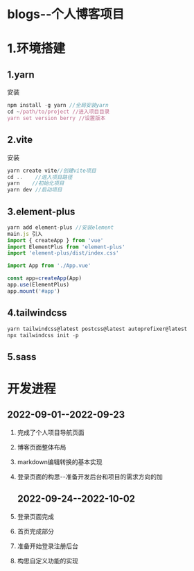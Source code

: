 # blogs--个人博客项目

# 1.环境搭建

## 1.yarn

安装

```javascript
npm install -g yarn //全局安装yarn
cd ~/path/to/project //进入项目目录
yarn set version berry //设置版本
```

## 2.vite

安装

```javascript
yarn create vite//创建vite项目
cd ..    //进入项目路径
yarn    //初始化项目             
yarn dev //启动项目
```

## 3.element-plus

```javascript
yarn add element-plus //安装element
main.js 引入
import { createApp } from 'vue'
import ElementPlus from 'element-plus'
import 'element-plus/dist/index.css'

import App from './App.vue'

const app=createApp(App)
app.use(ElementPlus)
app.mount('#app')
```

## 4.tailwindcss

```javascript
yarn tailwindcss@latest postcss@latest autoprefixer@latest
npx tailwindcss init -p
```

## 5.sass

# 开发进程

## 2022-09-01--2022-09-23

1. 完成了个人项目导航页面

2. 博客页面整体布局

3. markdown编辑转换的基本实现

4. 登录页面的构思--准备开发后台和项目的需求方向的加
   
   ## 2022-09-24--2022-10-02

5. 登录页面完成

6. 首页完成部分

7. 准备开始登录注册后台

8. 构思自定义功能的实现

